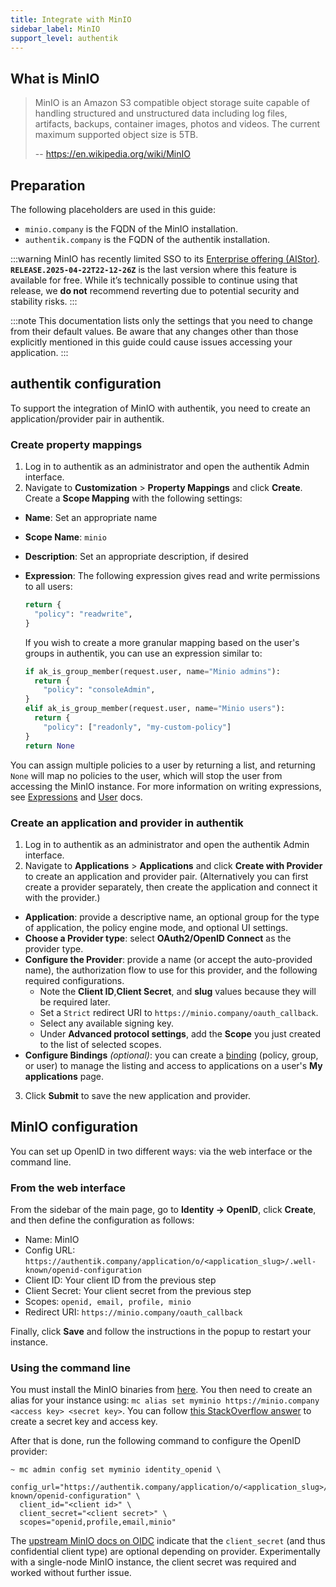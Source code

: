 ```yaml
---
title: Integrate with MinIO
sidebar_label: MinIO
support_level: authentik
---
```


## What is MinIO

> MinIO is an Amazon S3 compatible object storage suite capable of handling structured and unstructured data including log files, artifacts, backups, container images, photos and videos. The current maximum supported object size is 5TB.
>
> -- https://en.wikipedia.org/wiki/MinIO

## Preparation

The following placeholders are used in this guide:

- `minio.company` is the FQDN of the MinIO installation.
- `authentik.company` is the FQDN of the authentik installation.

:::warning
MinIO has recently limited SSO to its [Enterprise offering (AIStor)](https://min.io/pricing). **`RELEASE.2025-04-22T22-12-26Z`** is the last version where this feature is available for free. While it’s technically possible to continue using that release, we **do not** recommend reverting due to potential security and stability risks.
:::

:::note
This documentation lists only the settings that you need to change from their default values. Be aware that any changes other than those explicitly mentioned in this guide could cause issues accessing your application.
:::

## authentik configuration

To support the integration of MinIO with authentik, you need to create an application/provider pair in authentik.

### Create property mappings

1. Log in to authentik as an administrator and open the authentik Admin interface.
2. Navigate to **Customization** > **Property Mappings** and click **Create**. Create a **Scope Mapping** with the following settings:

- **Name**: Set an appropriate name
- **Scope Name**: `minio`
- **Description**: Set an appropriate description, if desired
- **Expression**:
  The following expression gives read and write permissions to all users:

    ```python
    return {
      "policy": "readwrite",
    }
    ```

    If you wish to create a more granular mapping based on the user's groups in authentik, you can use an expression similar to:

    ```python
    if ak_is_group_member(request.user, name="Minio admins"):
      return {
        "policy": "consoleAdmin",
    }
    elif ak_is_group_member(request.user, name="Minio users"):
      return {
        "policy": ["readonly", "my-custom-policy"]
    }
    return None
    ```

You can assign multiple policies to a user by returning a list, and returning `None` will map no policies to the user, which will stop the user from accessing the MinIO instance. For more information on writing expressions, see [Expressions](https://docs.goauthentik.io/docs/add-secure-apps/providers/property-mappings/expression) and [User](https://docs.goauthentik.io/docs/users-sources/user/user_ref#object-properties) docs.

### Create an application and provider in authentik

1. Log in to authentik as an administrator and open the authentik Admin interface.
2. Navigate to **Applications** > **Applications** and click **Create with Provider** to create an application and provider pair. (Alternatively you can first create a provider separately, then create the application and connect it with the provider.)

- **Application**: provide a descriptive name, an optional group for the type of application, the policy engine mode, and optional UI settings.
- **Choose a Provider type**: select **OAuth2/OpenID Connect** as the provider type.
- **Configure the Provider**: provide a name (or accept the auto-provided name), the authorization flow to use for this provider, and the following required configurations.
    - Note the **Client ID**,**Client Secret**, and **slug** values because they will be required later.
    - Set a `Strict` redirect URI to `https://minio.company/oauth_callback`.
    - Select any available signing key.
    - Under **Advanced protocol settings**, add the **Scope** you just created to the list of selected scopes.
- **Configure Bindings** _(optional)_: you can create a [binding](https://docs.goauthentik.io/docs/add-secure-apps/flows-stages/bindings/) (policy, group, or user) to manage the listing and access to applications on a user's **My applications** page.

3. Click **Submit** to save the new application and provider.

## MinIO configuration

You can set up OpenID in two different ways: via the web interface or the command line.

### From the web interface

From the sidebar of the main page, go to **Identity -> OpenID**, click **Create**, and then define the configuration as follows:

- Name: MinIO
- Config URL: `https://authentik.company/application/o/<application_slug>/.well-known/openid-configuration`
- Client ID: Your client ID from the previous step
- Client Secret: Your client secret from the previous step
- Scopes: `openid, email, profile, minio`
- Redirect URI: `https://minio.company/oauth_callback`

Finally, click **Save** and follow the instructions in the popup to restart your instance.

### Using the command line

You must install the MinIO binaries from [here](https://min.io/docs/minio/linux/reference/minio-mc.html). You then need to create an alias for your instance using: `mc alias set myminio https://minio.company <access key> <secret key>`. You can follow [this StackOverflow answer](https://stackoverflow.com/a/77645374) to create a secret key and access key.

After that is done, run the following command to configure the OpenID provider:

```
~ mc admin config set myminio identity_openid \
  config_url="https://authentik.company/application/o/<application_slug>/.well-known/openid-configuration" \
  client_id="<client id>" \
  client_secret="<client secret>" \
  scopes="openid,profile,email,minio"
```

The [upstream MinIO docs on OIDC](https://min.io/docs/minio/linux/reference/minio-mc-admin/mc-admin-config.html#openid-identity-management) indicate that the `client_secret` (and thus confidential client type) are optional depending on provider. Experimentally with a single-node MinIO instance, the client secret was required and worked without further issue.
